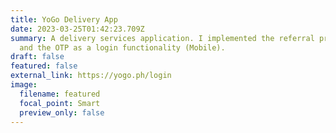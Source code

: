 ```yaml
---
title: YoGo Delivery App
date: 2023-03-25T01:42:23.709Z
summary: A﻿ delivery services application. I implemented the referral program
  and the OTP as a login functionality (Mobile).
draft: false
featured: false
external_link: https://yogo.ph/login
image:
  filename: featured
  focal_point: Smart
  preview_only: false
---
```

